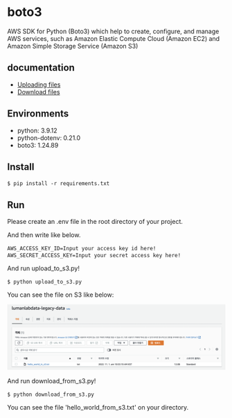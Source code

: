 # boto3 
 AWS SDK for Python (Boto3) which help to create, configure, and manage AWS services, such as Amazon Elastic Compute Cloud (Amazon EC2) and Amazon Simple Storage Service (Amazon S3)

## documentation
- [Uploading files](https://boto3.amazonaws.com/v1/documentation/api/latest/guide/s3-uploading-files.html)
- [Download files](https://boto3.amazonaws.com/v1/documentation/api/latest/guide/s3-example-download-file.html)

## Environments
- python: 3.9.12
- python-dotenv: 0.21.0
- boto3: 1.24.89

## Install
```shell
$ pip install -r requirements.txt
```

## Run

Please create an .env file in the root directory of your project.

And then write like below.
```
AWS_ACCESS_KEY_ID=Input your access key id here!
AWS_SECRET_ACCESS_KEY=Input your secret access key here!
```

And run upload_to_s3.py!
```shell
$ python upload_to_s3.py
```

You can see the file on S3 like below:

![Uploaded file](./screenshots/uploaded_file.png)

And run download_from_s3.py!
```shell
$ python download_from_s3.py
```

You can see the file 'hello_world_from_s3.txt' on your directory.
